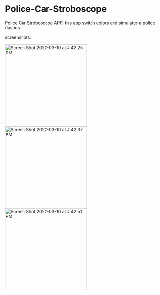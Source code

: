 # Police-Car-Stroboscope
Police Car Stroboscope APP, this app switch colors and simulates a police flashes

screenshots:

<img width="267" alt="Screen Shot 2022-03-10 at 4 42 25 PM" src="https://user-images.githubusercontent.com/90638222/157674124-9b87144f-8fa2-40fb-8404-eec168717bf6.png">

<img width="267" alt="Screen Shot 2022-03-10 at 4 42 37 PM" src="https://user-images.githubusercontent.com/90638222/157674130-1d82082e-0ec0-4519-9849-49ef2784a655.png">

<img width="267" alt="Screen Shot 2022-03-10 at 4 42 51 PM" src="https://user-images.githubusercontent.com/90638222/157674134-45cb46fc-bab5-4455-989f-5cd45f30d749.png">
